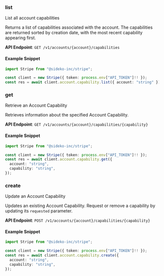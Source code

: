 
### list <a name="list"></a>
List all account capabilities

<p>Returns a list of capabilities associated with the account. The capabilities are returned sorted by creation date, with the most recent capability appearing first.</p>

**API Endpoint**: `GET /v1/accounts/{account}/capabilities`

#### Example Snippet

```typescript
import Stripe from "@sideko-inc/stripe";

const client = new Stripe({ token: process.env["API_TOKEN"]!! });
const res = await client.account.capability.list({ account: "string" });
```

### get <a name="get"></a>
Retrieve an Account Capability

<p>Retrieves information about the specified Account Capability.</p>

**API Endpoint**: `GET /v1/accounts/{account}/capabilities/{capability}`

#### Example Snippet

```typescript
import Stripe from "@sideko-inc/stripe";

const client = new Stripe({ token: process.env["API_TOKEN"]!! });
const res = await client.account.capability.get({
  account: "string",
  capability: "string",
});
```

### create <a name="create"></a>
Update an Account Capability

<p>Updates an existing Account Capability. Request or remove a capability by updating its <code>requested</code> parameter.</p>

**API Endpoint**: `POST /v1/accounts/{account}/capabilities/{capability}`

#### Example Snippet

```typescript
import Stripe from "@sideko-inc/stripe";

const client = new Stripe({ token: process.env["API_TOKEN"]!! });
const res = await client.account.capability.create({
  account: "string",
  capability: "string",
});
```
